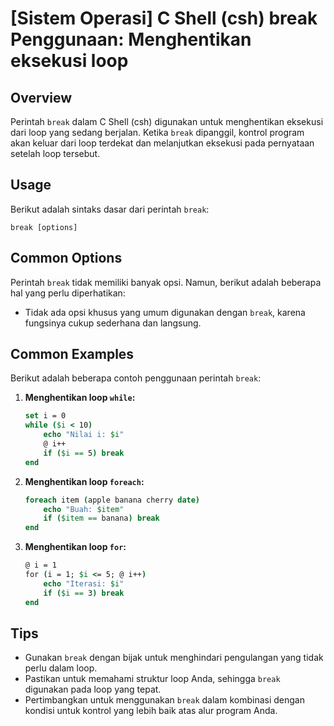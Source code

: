 # [Sistem Operasi] C Shell (csh) break Penggunaan: Menghentikan eksekusi loop

## Overview
Perintah `break` dalam C Shell (csh) digunakan untuk menghentikan eksekusi dari loop yang sedang berjalan. Ketika `break` dipanggil, kontrol program akan keluar dari loop terdekat dan melanjutkan eksekusi pada pernyataan setelah loop tersebut.

## Usage
Berikut adalah sintaks dasar dari perintah `break`:

```
break [options]
```

## Common Options
Perintah `break` tidak memiliki banyak opsi. Namun, berikut adalah beberapa hal yang perlu diperhatikan:
- Tidak ada opsi khusus yang umum digunakan dengan `break`, karena fungsinya cukup sederhana dan langsung.

## Common Examples
Berikut adalah beberapa contoh penggunaan perintah `break`:

1. **Menghentikan loop `while`:**
   ```csh
   set i = 0
   while ($i < 10)
       echo "Nilai i: $i"
       @ i++
       if ($i == 5) break
   end
   ```

2. **Menghentikan loop `foreach`:**
   ```csh
   foreach item (apple banana cherry date)
       echo "Buah: $item"
       if ($item == banana) break
   end
   ```

3. **Menghentikan loop `for`:**
   ```csh
   @ i = 1
   for (i = 1; $i <= 5; @ i++)
       echo "Iterasi: $i"
       if ($i == 3) break
   end
   ```

## Tips
- Gunakan `break` dengan bijak untuk menghindari pengulangan yang tidak perlu dalam loop.
- Pastikan untuk memahami struktur loop Anda, sehingga `break` digunakan pada loop yang tepat.
- Pertimbangkan untuk menggunakan `break` dalam kombinasi dengan kondisi untuk kontrol yang lebih baik atas alur program Anda.